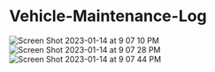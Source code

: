 # Vehicle-Maintenance-Log
![Screen Shot 2023-01-14 at 9 07 10 PM](https://user-images.githubusercontent.com/107897025/212518226-1ab19782-bb92-407e-9742-92e1b4d636ed.png)
![Screen Shot 2023-01-14 at 9 07 28 PM](https://user-images.githubusercontent.com/107897025/212518489-d6b1be8b-0903-4750-a3eb-84dffefa897d.png)
![Screen Shot 2023-01-14 at 9 07 44 PM](https://user-images.githubusercontent.com/107897025/212518519-bb377755-01da-4038-bed6-01a483546ddd.png)
